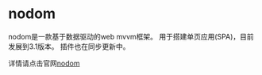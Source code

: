 # nodom

nodom是一款基于数据驱动的web mvvm框架。
用于搭建单页应用(SPA)，目前发展到3.1版本。
插件也在同步更新中。

详情请点击官网[nodom](http://www.nodom.cn/webroute/home)